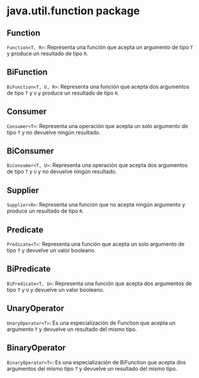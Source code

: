 # java.util.function package

## Function
`Function<T, R>`: Representa una función que acepta un argumento de tipo `T` y produce un resultado de tipo `R`.

## BiFunction
`BiFunction<T, U, R>`: Representa una función que acepta dos argumentos de tipo `T` y `U` y produce un resultado de tipo `R`.

## Consumer
`Consumer<T>`: Representa una operación que acepta un solo argumento de tipo `T` y no devuelve ningún resultado.

## BiConsumer
`BiConsumer<T, U>`: Representa una operación que acepta dos argumentos de tipo `T` y `U` y no devuelve ningún resultado.

## Supplier
`Supplier<R>`: Representa una función que no acepta ningún argumento y produce un resultado de tipo `R`.

## Predicate
`Predicate<T>`: Representa una función que acepta un solo argumento de tipo `T` y devuelve un valor booleano.

## BiPredicate
`BiPredicate<T, U>`: Representa una función que acepta dos argumentos de tipo `T` y `U` y devuelve un valor booleano.

## UnaryOperator
`UnaryOperator<T>`: Es una especialización de Function que acepta un argumento `T` y devuelve un resultado del mismo tipo.

## BinaryOperator
`BinaryOperator<T>`: Es una especialización de BiFunction que acepta dos argumentos del mismo tipo `T` y devuelve un resultado del mismo tipo.